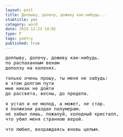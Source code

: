```yaml
---
layout: post
title: Доплыву, долечу, доживу как-нибудь...
stubtitle: yes
category: word
date: 2015-12-23 14:02
type: P
tags: poetry
published: true
---
```


<pre>
доплыву, долечу, доживу как-нибудь.
по распаханным венам
доползу на коленях.

только очень прошу, ты меня не забудь:
в этом долгом пути
мне никак не дойти
до рассвета, весны, до предела.

я устал и не молод, а может, не стар.
я полжизни раздал полумерам.
не забыл лишь, пожалуй, холодный кристалл,
что убил меня странною верой.

что любил, возраждаясь вновь целым.
</pre>
